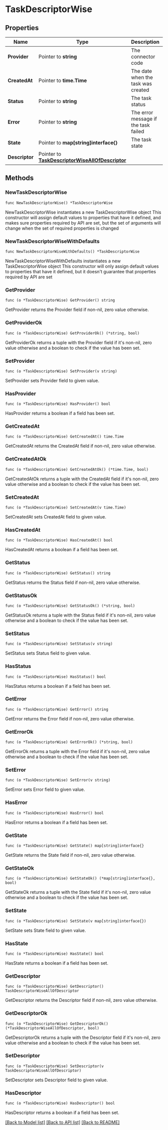 # TaskDescriptorWise

## Properties

Name | Type | Description | Notes
------------ | ------------- | ------------- | -------------
**Provider** | Pointer to **string** | The connector code | [optional] 
**CreatedAt** | Pointer to **time.Time** | The date when the task was created | [optional] 
**Status** | Pointer to **string** | The task status | [optional] 
**Error** | Pointer to **string** | The error message if the task failed | [optional] 
**State** | Pointer to **map[string]interface{}** | The task state | [optional] 
**Descriptor** | Pointer to [**TaskDescriptorWiseAllOfDescriptor**](TaskDescriptorWiseAllOfDescriptor.md) |  | [optional] 

## Methods

### NewTaskDescriptorWise

`func NewTaskDescriptorWise() *TaskDescriptorWise`

NewTaskDescriptorWise instantiates a new TaskDescriptorWise object
This constructor will assign default values to properties that have it defined,
and makes sure properties required by API are set, but the set of arguments
will change when the set of required properties is changed

### NewTaskDescriptorWiseWithDefaults

`func NewTaskDescriptorWiseWithDefaults() *TaskDescriptorWise`

NewTaskDescriptorWiseWithDefaults instantiates a new TaskDescriptorWise object
This constructor will only assign default values to properties that have it defined,
but it doesn't guarantee that properties required by API are set

### GetProvider

`func (o *TaskDescriptorWise) GetProvider() string`

GetProvider returns the Provider field if non-nil, zero value otherwise.

### GetProviderOk

`func (o *TaskDescriptorWise) GetProviderOk() (*string, bool)`

GetProviderOk returns a tuple with the Provider field if it's non-nil, zero value otherwise
and a boolean to check if the value has been set.

### SetProvider

`func (o *TaskDescriptorWise) SetProvider(v string)`

SetProvider sets Provider field to given value.

### HasProvider

`func (o *TaskDescriptorWise) HasProvider() bool`

HasProvider returns a boolean if a field has been set.

### GetCreatedAt

`func (o *TaskDescriptorWise) GetCreatedAt() time.Time`

GetCreatedAt returns the CreatedAt field if non-nil, zero value otherwise.

### GetCreatedAtOk

`func (o *TaskDescriptorWise) GetCreatedAtOk() (*time.Time, bool)`

GetCreatedAtOk returns a tuple with the CreatedAt field if it's non-nil, zero value otherwise
and a boolean to check if the value has been set.

### SetCreatedAt

`func (o *TaskDescriptorWise) SetCreatedAt(v time.Time)`

SetCreatedAt sets CreatedAt field to given value.

### HasCreatedAt

`func (o *TaskDescriptorWise) HasCreatedAt() bool`

HasCreatedAt returns a boolean if a field has been set.

### GetStatus

`func (o *TaskDescriptorWise) GetStatus() string`

GetStatus returns the Status field if non-nil, zero value otherwise.

### GetStatusOk

`func (o *TaskDescriptorWise) GetStatusOk() (*string, bool)`

GetStatusOk returns a tuple with the Status field if it's non-nil, zero value otherwise
and a boolean to check if the value has been set.

### SetStatus

`func (o *TaskDescriptorWise) SetStatus(v string)`

SetStatus sets Status field to given value.

### HasStatus

`func (o *TaskDescriptorWise) HasStatus() bool`

HasStatus returns a boolean if a field has been set.

### GetError

`func (o *TaskDescriptorWise) GetError() string`

GetError returns the Error field if non-nil, zero value otherwise.

### GetErrorOk

`func (o *TaskDescriptorWise) GetErrorOk() (*string, bool)`

GetErrorOk returns a tuple with the Error field if it's non-nil, zero value otherwise
and a boolean to check if the value has been set.

### SetError

`func (o *TaskDescriptorWise) SetError(v string)`

SetError sets Error field to given value.

### HasError

`func (o *TaskDescriptorWise) HasError() bool`

HasError returns a boolean if a field has been set.

### GetState

`func (o *TaskDescriptorWise) GetState() map[string]interface{}`

GetState returns the State field if non-nil, zero value otherwise.

### GetStateOk

`func (o *TaskDescriptorWise) GetStateOk() (*map[string]interface{}, bool)`

GetStateOk returns a tuple with the State field if it's non-nil, zero value otherwise
and a boolean to check if the value has been set.

### SetState

`func (o *TaskDescriptorWise) SetState(v map[string]interface{})`

SetState sets State field to given value.

### HasState

`func (o *TaskDescriptorWise) HasState() bool`

HasState returns a boolean if a field has been set.

### GetDescriptor

`func (o *TaskDescriptorWise) GetDescriptor() TaskDescriptorWiseAllOfDescriptor`

GetDescriptor returns the Descriptor field if non-nil, zero value otherwise.

### GetDescriptorOk

`func (o *TaskDescriptorWise) GetDescriptorOk() (*TaskDescriptorWiseAllOfDescriptor, bool)`

GetDescriptorOk returns a tuple with the Descriptor field if it's non-nil, zero value otherwise
and a boolean to check if the value has been set.

### SetDescriptor

`func (o *TaskDescriptorWise) SetDescriptor(v TaskDescriptorWiseAllOfDescriptor)`

SetDescriptor sets Descriptor field to given value.

### HasDescriptor

`func (o *TaskDescriptorWise) HasDescriptor() bool`

HasDescriptor returns a boolean if a field has been set.


[[Back to Model list]](../README.md#documentation-for-models) [[Back to API list]](../README.md#documentation-for-api-endpoints) [[Back to README]](../README.md)


